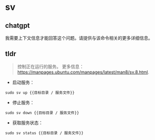 # sv 
## chatgpt 
我需要上下文信息才能回答这个问题。请提供与该命令相关的更多详细信息。 

## tldr 
 
> 控制正在运行的服务。
> 更多信息：<https://manpages.ubuntu.com/manpages/latest/man8/sv.8.html>.

- 启动服务：

`sudo sv up {{目标目录 / 服务文件}}`

- 停止服务：

`sudo sv down {{目标目录 / 服务文件}}`

- 获取服务状态：

`sudo sv status {{目标目录 / 服务文件}}`
